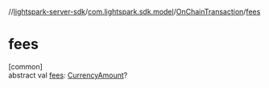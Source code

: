 //[lightspark-server-sdk](../../../index.md)/[com.lightspark.sdk.model](../index.md)/[OnChainTransaction](index.md)/[fees](fees.md)

# fees

[common]\
abstract val [fees](fees.md): [CurrencyAmount](../-currency-amount/index.md)?
